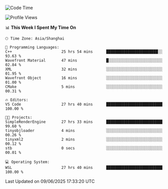 <!--START_SECTION:waka-->
![Code Time](http://img.shields.io/badge/Code%20Time-2%2C983%20hrs%2034%20mins-blue)

![Profile Views](http://img.shields.io/badge/Profile%20Views-0-blue)

📊 **This Week I Spent My Time On** 

```text
🕑︎ Time Zone: Asia/Shanghai

💬 Programming Languages: 
C++                      25 hrs 54 mins      ███████████████████████░░   93.63 % 
Wavefront Material       47 mins             █░░░░░░░░░░░░░░░░░░░░░░░░   02.84 % 
XML                      32 mins             ░░░░░░░░░░░░░░░░░░░░░░░░░   01.95 % 
Wavefront Object         16 mins             ░░░░░░░░░░░░░░░░░░░░░░░░░   01.00 % 
CMake                    5 mins              ░░░░░░░░░░░░░░░░░░░░░░░░░   00.31 % 

🔥 Editors: 
VS Code                  27 hrs 40 mins      █████████████████████████   100.00 % 

🐱‍💻 Projects: 
SimpleRenderEngine       27 hrs 33 mins      █████████████████████████   99.60 % 
tinyobjloader            4 mins              ░░░░░░░░░░░░░░░░░░░░░░░░░   00.26 % 
tinyxml2                 2 mins              ░░░░░░░░░░░░░░░░░░░░░░░░░   00.12 % 
stb                      0 secs              ░░░░░░░░░░░░░░░░░░░░░░░░░   00.01 % 

💻 Operating System: 
WSL                      27 hrs 40 mins      █████████████████████████   100.00 % 
```


 Last Updated on 09/06/2025 17:33:20 UTC
<!--END_SECTION:waka-->